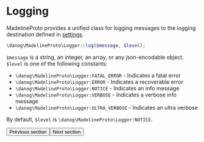 # Logging

MadelineProto provides a unified class for logging messages to the logging destination defined in [settings](SETTINGS.html#settingslogger).  

```php
\danog\MadelineProto\Logger::log($message, $level);
```

`$message` is a string, an integer, an array, or any json-encodable object.  
`$level` is one of the following constants:
* `\danog\MadelineProto\Logger:FATAL_ERROR` - Indicates a fatal error
* `\danog\MadelineProto\Logger:ERROR` - Indicates a recoverable error
* `\danog\MadelineProto\Logger:NOTICE` - Indicates an info message
* `\danog\MadelineProto\Logger:VERBOSE` - Indicates a verbose info message
* `\danog\MadelineProto\Logger:ULTRA_VERBOSE` - Indicates an ultra verbose


By default, `$level` is `\danog\MadelineProto\Logger:NOTICE`.

<amp-form method="GET" target="_top" action="https://docs.madelineproto.xyz/docs/FLOOD_WAIT.html"><input type="submit" value="Previous section" /></form><amp-form action="https://docs.madelineproto.xyz/docs/USING_METHODS.html" method="GET" target="_top"><input type="submit" value="Next section" /></form>